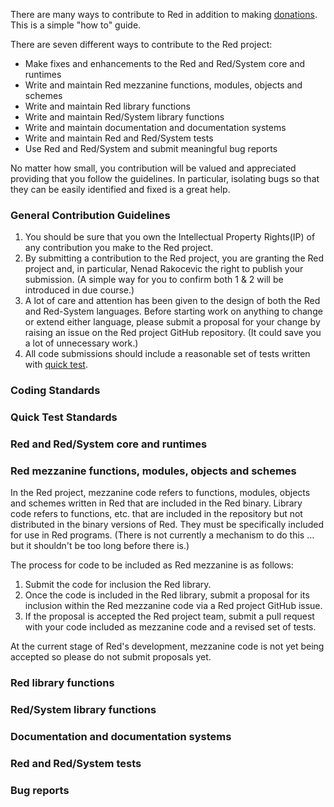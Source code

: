 There are many ways to contribute to Red in addition to making [donations](http://www.red-lang.org/p/donations.html). This is a simple "how to" guide.

There are seven different ways to contribute to the Red project:
* Make fixes and enhancements to the Red and Red/System core and runtimes
* Write and maintain Red mezzanine functions, modules, objects and schemes   
* Write and maintain Red library functions
* Write and maintain Red/System library functions
* Write and maintain documentation and documentation systems
* Write and maintain Red and Red/System tests
* Use Red and Red/System and submit meaningful bug reports

No matter how small, you contribution will be valued and appreciated providing that you follow the guidelines. In particular, isolating bugs so that they can be easily identified and fixed is a great help.

### General Contribution Guidelines
1. You should be sure that you own the Intellectual Property Rights(IP) of any contribution you make to the Red project.
2. By submitting a contribution to the Red project, you are granting the Red project and, in particular, Nenad Rakocevic the right to publish your submission.
(A simple way for you to confirm both 1 & 2 will be introduced in due course.)
3. A lot of care and attention has been given to the design of both the Red and Red-System languages. Before starting work on anything to change or extend either language, please submit a proposal for your change by raising an issue on the Red project GitHub repository. (It could save you a lot of unnecessary work.)
4. All code submissions should include a reasonable set of tests written with [quick test](http://static.red-lang.org/red-system-quick-test.html).

### Coding Standards

### Quick Test Standards

### Red and Red/System core and runtimes

### Red mezzanine functions, modules, objects and schemes
In the Red project, mezzanine code refers to functions, modules, objects and schemes written in Red that are included in the Red binary. Library code refers to functions, etc. that are included in the repository but not distributed in the binary versions of Red. They must be specifically included for use in Red programs. (There is not currently a mechanism to do this … but it shouldn't be too long before there is.)

The process for code to be included as Red mezzanine is as follows:

1. Submit the code for inclusion the Red library.
2. Once the code is included in the Red library, submit a proposal for its inclusion within the Red mezzanine code via a Red project GitHub issue.
3. If the proposal is accepted the Red project team, submit a pull request with your code included as mezzanine code and a revised set of tests.

At the current stage of Red's development, mezzanine code is not yet being accepted so please do not submit proposals yet.

### Red library functions
### Red/System library functions
### Documentation and documentation systems
### Red and Red/System tests
### Bug reports
